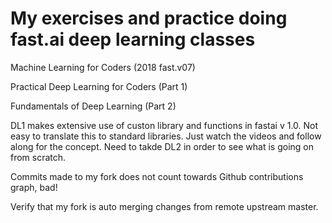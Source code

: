 # My exercises and practice doing fast.ai deep learning classes

Machine Learning for Coders (2018 fast.v07)

Practical Deep Learning for Coders (Part 1)

Fundamentals of Deep Learning (Part 2)


DL1 makes extensive use of custon library and functions in fastai v 1.0.  Not easy to translate this to standard libraries.  Just watch the videos and follow along for the concept.  Need to takde DL2 in order to see what is going on from scratch. 

Commits made to my fork does not count towards Github contributions graph, bad!

Verify that my fork is auto merging changes from remote upstream master.





